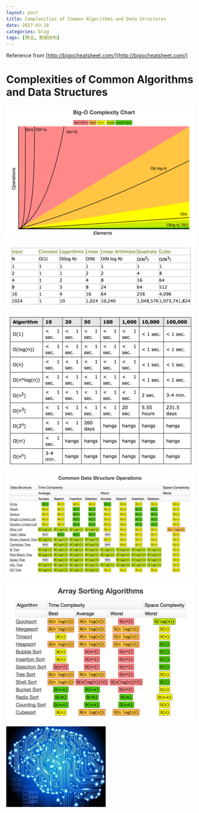 ```yaml
---
layout: post
title: Complexities of Common Algorithms and Data Structures
date: 2017-03-28
categories: blog
tags: [算法, 数据结构]
---
```


Reference from [http://bigocheatsheet.com/](http://bigocheatsheet.com/)

# Complexities of Common Algorithms and Data Structures

![](https://raw.githubusercontent.com/AlbertLZG/AlbertLZG.github.io/master/blog_img/2017-03-28-Complexity%20of%20Common%20Algorithms%20and%20Data%20Structures/2017-03-28%2019.08.04.png)

![](https://raw.githubusercontent.com/AlbertLZG/AlbertLZG.github.io/master/blog_img/2017-03-28-Complexity%20of%20Common%20Algorithms%20and%20Data%20Structures/2017-03-28%2019.16.17.png)

![](https://raw.githubusercontent.com/AlbertLZG/AlbertLZG.github.io/master/blog_img/2017-03-28-Complexity%20of%20Common%20Algorithms%20and%20Data%20Structures/2017-03-28%2019.18.55.png)

![](https://raw.githubusercontent.com/AlbertLZG/AlbertLZG.github.io/master/blog_img/2017-03-28-Complexity%20of%20Common%20Algorithms%20and%20Data%20Structures/2017-03-28%2019.08.14.png)

![](https://raw.githubusercontent.com/AlbertLZG/AlbertLZG.github.io/master/blog_img/2017-03-28-Complexity%20of%20Common%20Algorithms%20and%20Data%20Structures/2017-03-28%2019.08.22.png)

![](https://raw.githubusercontent.com/AlbertLZG/AlbertLZG.github.io/master/img/blog_logo.png)
